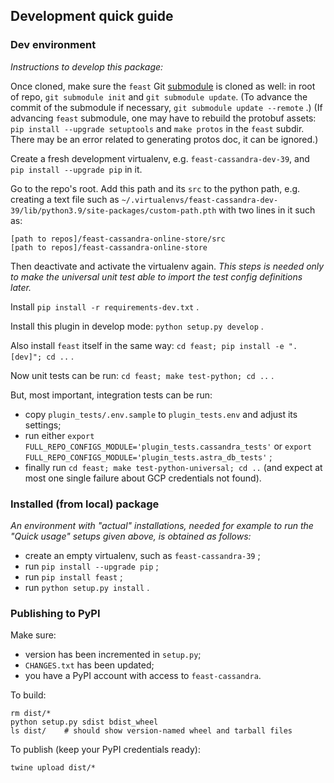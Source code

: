 ## Development quick guide

### Dev environment

_Instructions to develop this package:_

Once cloned, make sure the `feast` Git [submodule](https://git-scm.com/book/en/v2/Git-Tools-Submodules) is cloned as well:
in root of repo, `git submodule init` and `git submodule update`.
(To advance the commit of the submodule if necessary, `git submodule update --remote` .)
(If advancing `feast` submodule, one may have to rebuild the protobuf assets:
`pip install --upgrade setuptools` and `make protos` in the `feast` subdir.
There may be an error related to generating protos doc, it can be ignored.)

Create a fresh development virtualenv, e.g. `feast-cassandra-dev-39`, and
`pip install --upgrade pip` in it.

Go to the repo's root. Add this path and its `src` to the python path, e.g. creating a text
file such as `~/.virtualenvs/feast-cassandra-dev-39/lib/python3.9/site-packages/custom-path.pth`
with two lines in it such as:

```
[path to repos]/feast-cassandra-online-store/src
[path to repos]/feast-cassandra-online-store
```

Then deactivate and activate the virtualenv again.
_This steps is needed only to make the universal unit test able to import the test
config definitions later._

Install `pip install -r requirements-dev.txt` .

Install this plugin in develop mode: `python setup.py develop` .

Also install `feast` itself in the same way: `cd feast; pip install -e ".[dev]"; cd ..` .

Now unit tests can be run: `cd feast; make test-python; cd ..` .

But, most important, integration tests can be run:

- copy `plugin_tests/.env.sample` to `plugin_tests.env` and adjust its settings;
- run either `export FULL_REPO_CONFIGS_MODULE='plugin_tests.cassandra_tests'` or `export FULL_REPO_CONFIGS_MODULE='plugin_tests.astra_db_tests'` ;
- finally run `cd feast; make test-python-universal; cd ..` (and expect at most one single failure about GCP credentials not found).

### Installed (from local) package

_An environment with "actual" installations, needed for example to run the
"Quick usage" setups given above, is obtained as follows:_

- create an empty virtualenv, such as `feast-cassandra-39` ;
- run `pip install --upgrade pip` ;
- run `pip install feast` ;
- run `python setup.py install` .

### Publishing to PyPI

Make sure:

- version has been incremented in `setup.py`;
- `CHANGES.txt` has been updated;
- you have a PyPI account with access to `feast-cassandra`.

To build:

```
rm dist/*
python setup.py sdist bdist_wheel
ls dist/    # should show version-named wheel and tarball files
```

To publish (keep your PyPI credentials ready):

```
twine upload dist/*
```
